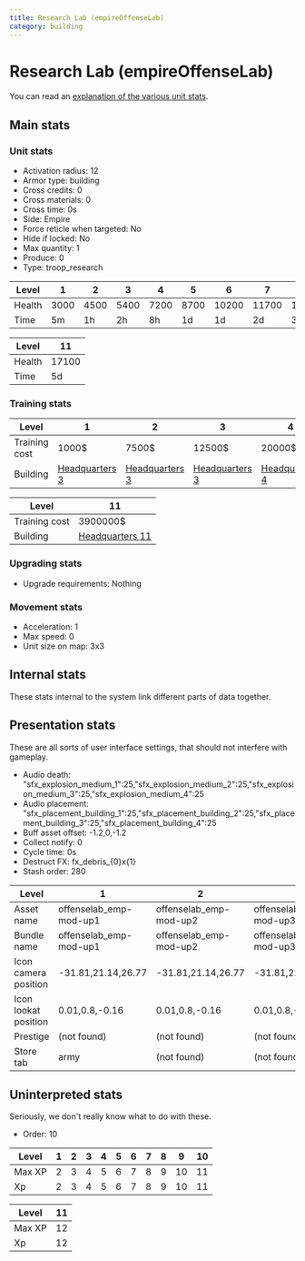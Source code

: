 ```yaml
---
title: Research Lab (empireOffenseLab)
category: building
---
```


# Research Lab (empireOffenseLab)

You can read an [explanation  of the various unit stats](unitexplained.md).

## Main stats

### Unit stats

  * Activation radius: 12
  * Armor type: building
  * Cross credits: 0
  * Cross materials: 0
  * Cross time: 0s
  * Side: Empire
  * Force reticle when targeted: No
  * Hide if locked: No
  * Max quantity: 1
  * Produce: 0
  * Type: troop_research

|Level |1   |2   |3   |4   |5   |6    |7    |8    |9    |10   |
|------|----|----|----|----|----|-----|-----|-----|-----|-----|
|Health|3000|4500|5400|7200|8700|10200|11700|13200|14700|16200|
|Time  |5m  |1h  |2h  |8h  |1d  |1d   |2d   |3d   |5d   |1w   |


|Level |11   |
|------|-----|
|Health|17100|
|Time  |5d   |


### Training stats

|Level        |1                              |2                              |3                              |4                              |5                              |6                              |7                              |8                              |9                              |10                              |
|-------------|-------------------------------|-------------------------------|-------------------------------|-------------------------------|-------------------------------|-------------------------------|-------------------------------|-------------------------------|-------------------------------|--------------------------------|
|Training cost|1000$                          |7500$                          |12500$                         |20000$                         |50000$                         |175000$                        |250000$                        |500000$                        |1500000$                       |3000000$                        |
|Building     |[Headquarters 3](empireHQ.html)|[Headquarters 3](empireHQ.html)|[Headquarters 3](empireHQ.html)|[Headquarters 4](empireHQ.html)|[Headquarters 5](empireHQ.html)|[Headquarters 6](empireHQ.html)|[Headquarters 7](empireHQ.html)|[Headquarters 8](empireHQ.html)|[Headquarters 9](empireHQ.html)|[Headquarters 10](empireHQ.html)|


|Level        |11                              |
|-------------|--------------------------------|
|Training cost|3900000$                        |
|Building     |[Headquarters 11](empireHQ.html)|


### Upgrading stats

  * Upgrade requirements: Nothing

### Movement stats

  * Acceleration: 1
  * Max speed: 0
  * Unit size on map: 3x3

## Internal stats

These stats internal to the system link different parts of data together.


## Presentation stats

These are all sorts of user interface settings, that should not interfere with gameplay.

  * Audio death: "sfx_explosion_medium_1":25,"sfx_explosion_medium_2":25,"sfx_explosion_medium_3":25,"sfx_explosion_medium_4":25
  * Audio placement: "sfx_placement_building_1":25,"sfx_placement_building_2":25,"sfx_placement_building_3":25,"sfx_placement_building_4":25
  * Buff asset offset: -1.2,0,-1.2
  * Collect notify: 0
  * Cycle time: 0s
  * Destruct FX: fx_debris_{0}x{1}
  * Stash order: 280

|Level               |1                     |2                     |3                     |4                     |5                     |6                     |7-10                  |11                     |
|--------------------|----------------------|----------------------|----------------------|----------------------|----------------------|----------------------|----------------------|-----------------------|
|Asset name          |offenselab_emp-mod-up1|offenselab_emp-mod-up2|offenselab_emp-mod-up3|offenselab_emp-mod-up4|offenselab_emp-mod-up5|offenselab_emp-mod-up6|offenselab_emp-mod-up7|offenselab_emp-mod-up11|
|Bundle name         |offenselab_emp-mod-up1|offenselab_emp-mod-up2|offenselab_emp-mod-up3|offenselab_emp-mod-up4|offenselab_emp-mod-up5|offenselab_emp-mod-up6|offenselab_emp-mod-up7|offenselab_emp-mod-up11|
|Icon camera position|-31.81,21.14,26.77    |-31.81,21.14,26.77    |-31.81,21.14,26.77    |-31.81,21.14,26.77    |-35.31,23.02,28.58    |-33.3,22.19,28.3      |-33.3,22.19,28.3      |-33.3,22.19,28.3       |
|Icon lookat position|0.01,0.8,-0.16        |0.01,0.8,-0.16        |0.01,0.8,-0.16        |0.01,0.8,-0.16        |0.03,0.83,-0.02       |0.07,0.87,0.06        |0.07,0.87,0.06        |0.07,0.87,0.06         |
|Prestige            |(not found)           |(not found)           |(not found)           |(not found)           |(not found)           |(not found)           |(not found)           |true                   |
|Store tab           |army                  |(not found)           |(not found)           |(not found)           |(not found)           |(not found)           |(not found)           |(not found)            |


## Uninterpreted stats

Seriously, we don't really know what to do with these.

  * Order: 10

|Level |1|2|3|4|5|6|7|8|9 |10|
|------|-|-|-|-|-|-|-|-|--|--|
|Max XP|2|3|4|5|6|7|8|9|10|11|
|Xp    |2|3|4|5|6|7|8|9|10|11|


|Level |11|
|------|--|
|Max XP|12|
|Xp    |12|


